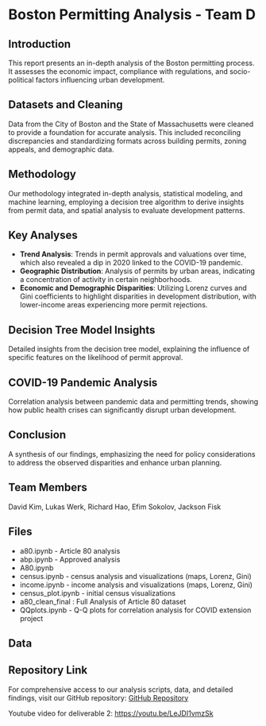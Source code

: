 # Boston Permitting Analysis - Team D

## Introduction
This report presents an in-depth analysis of the Boston permitting process. It assesses the economic impact, compliance with regulations, and socio-political factors influencing urban development.

## Datasets and Cleaning
Data from the City of Boston and the State of Massachusetts were cleaned to provide a foundation for accurate analysis. This included reconciling discrepancies and standardizing formats across building permits, zoning appeals, and demographic data.

## Methodology
Our methodology integrated in-depth analysis, statistical modeling, and machine learning, employing a decision tree algorithm to derive insights from permit data, and spatial analysis to evaluate development patterns.

## Key Analyses
- **Trend Analysis**: Trends in permit approvals and valuations over time, which also revealed a dip in 2020 linked to the COVID-19 pandemic.
- **Geographic Distribution**: Analysis of permits by urban areas, indicating a concentration of activity in certain neighborhoods.
- **Economic and Demographic Disparities**: Utilizing Lorenz curves and Gini coefficients to highlight disparities in development distribution, with lower-income areas experiencing more permit rejections.

## Decision Tree Model Insights
Detailed insights from the decision tree model, explaining the influence of specific features on the likelihood of permit approval.

## COVID-19 Pandemic Analysis
Correlation analysis between pandemic data and permitting trends, showing how public health crises can significantly disrupt urban development.

## Conclusion
A synthesis of our findings, emphasizing the need for policy considerations to address the observed disparities and enhance urban planning.

## Team Members
David Kim, Lukas Werk, Richard Hao, Efim Sokolov, Jackson Fisk

## Files
- a80.ipynb - Article 80 analysis
- abp.ipynb - Approved analysis
- A80.ipynb 
- census.ipynb - census analysis and visualizations (maps, Lorenz, Gini)
- income.ipynb - income analysis and visualizations (maps, Lorenz, Gini)
- census_plot.ipynb - initial census visualizations
- a80_clean_final : Full Analysis of Article 80 dataset
- QQplots.ipynb - Q-Q plots for correlation analysis for COVID extension project
## Data

## Repository Link
For comprehensive access to our analysis scripts, data, and detailed findings, visit our GitHub repository:
[GitHub Repository](https://github.com/BU-Spark/ds-boston-permitting/fa23-team-d)


Youtube video for deliverable 2: https://youtu.be/LeJDI1vmzSk